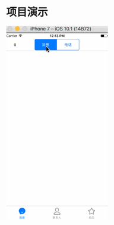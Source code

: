 项目演示
===
![image](https://raw.githubusercontent.com/Prodigy123/DrawerView/e3533d4bb3621633809224da11a9815f30cc5a98/display.gif)
